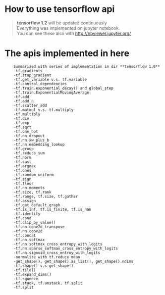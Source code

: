 # How to use tensorflow api

> **tensorflow 1.2** will be updated continuously  
> Everything was implemented on jupyter notebook.  
> You can see these also with <http://nbviewer.jupyter.org/>  

# The apis implemented in here
~~~
    Summarized with series of implementation in dir **tensorflow 1.0**
    -tf.gradients
    -tf.stop_gradient
    -tf.get_variable v.s. tf.variable
    -tf.control_dependencies
    -tf.train.exponential_decay() and global_step
    -tf.train.ExponentialMovingAverage
    -tf.add
    -tf.add_n
    -tf.scatter_add
    -tf.matmul v.s. tf.multiply
    -tf.multiply
    -tf.div
    -tf.exp
    -tf.sqrt
    -tf.one_hot
    -tf.nn.dropout
    -tf.nn.xw_plus_b
    -tf.nn.embedding_lookup
    -tf.group
    -tf.reduce_sum
    -tf.norm
    -tf.cast
    -tf.argmax
    -tf.ones
    -tf.random_uniform
    -tf.sign
    -tf.floor
    -tf.nn.moments
    -tf.size, tf.rank
    -tf.range, tf.size, tf.gather
    -tf.assign
    -tf.get_default_graph
    -tf.is_inf, tf.is_finite, tf.is_nan
    -tf.identity
    -tf.cond
    -tf.clip_by_value()
    -tf.nn.conv2d_transpose
    -tf.nn.conv2d
    -tf.concat
    -tf.nn.softmax
    -tf.nn.softmax_cross_entropy_with_logits
    -tf.nn.sparse_softmax_cross_entropy_with_logits
    -tf.nn.sigmoid_cross_entroy_with_logits
    -normalize with tf.reduce_mean
    -get_shape(), get_shape().as_list(), get_shape().ndims
    -tf.shape() v.s get_shape()
    -tf.tile()
    -tf.expand_dims()
    -tf.squeeze
    -tf.stack, tf.unstack, tf.split
    -tf.split
~~~
